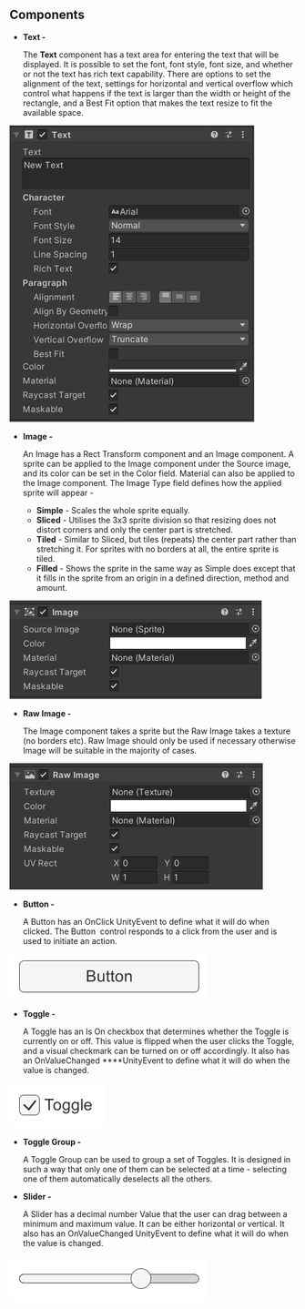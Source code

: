 ## Components

- **Text -**
    
    The **Text** component has a text area for entering the text that will be displayed. It is possible to set the font, font style, font size, and whether or not the text has rich text capability. There are options to set the alignment of the text, settings for horizontal and vertical overflow which control what happens if the text is larger than the width or height of the rectangle, and a Best Fit option that makes the text resize to fit the available space.
    

![text](Images/text.png)

- **Image -**
    
    An Image has a Rect Transform component and an Image component. A sprite can be applied to the Image component under the Source image, and its color can be set in the Color field. Material can also be applied to the Image component. The Image Type field defines how the applied sprite will appear - 
    
    - **Simple** - Scales the whole sprite equally.
    - **Sliced** - Utilises the 3x3 sprite division so that resizing does not distort corners and only the center part is stretched.
    - **Tiled** - Similar to Sliced, but tiles (repeats) the center part rather than stretching it. For sprites with no borders at all, the entire sprite is tiled.
    - **Filled** - Shows the sprite in the same way as Simple does except that it fills in the sprite from an origin in a defined direction, method and amount.

![image](Images/image.png)

- **Raw Image -**
    
    The Image component takes a sprite but the Raw Image takes a texture (no borders etc). Raw Image should only be used if necessary otherwise Image will be suitable in the majority of cases.
    

![raw image](Images/raw_image.png)

- **Button -**
    
    A Button has an OnClick UnityEvent to define what it will do when clicked. The Button
     control responds to a click from the user and is used to initiate an action.
    

![button](Images/Button.png)

- **Toggle -**
    
    A Toggle has an Is On checkbox that determines whether the Toggle is currently on or off. This value is flipped when the user clicks the Toggle, and a visual checkmark can be turned on or off accordingly. It also has an OnValueChanged ****UnityEvent to define what it will do when the value is changed.
    

![toggle](Images/toggle.png)

- **Toggle Group -**
    
    A Toggle Group can be used to group a set of Toggles. It is designed in such a way that only one of them can be selected at a time - selecting one of them automatically deselects all the others.
    
- **Slider -**
    
    A Slider has a decimal number Value that the user can drag between a minimum and maximum value. It can be either horizontal or vertical. It also has an OnValueChanged UnityEvent to define what it will do when the value is changed.
    

![slider](Images/slider.png)
